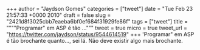 
+++
author = "Jaydson Gomes"
categories = ["tweet"]
date = "Tue Feb 23 21:57:33 +0000 2010"
draft = false
slug = "2421d8f3025cbb7eaeba6bf0ef684f31929fe86f"
tags = ["tweet"]
title = """"Programar" em ASP é tão ..."""
tweet = true
micro = true
tweet_url = "https://twitter.com/jaydson/status/9544614519"
+++
'Programar" em ASP é tão brochante quanto..., sei lá. Não deve existir algo mais brochante.
